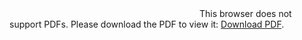 <object data="https://github.com/OValery16/TransferCL/image.pdf" type="application/pdf" width="700px" height="700px">
    <embed src="https://github.com/OValery16/TransferCL/image.pdf">
        This browser does not support PDFs. Please download the PDF to view it: <a href="http://yoursite.com/the.pdf">Download PDF</a>.</p>
    </embed>
</object>